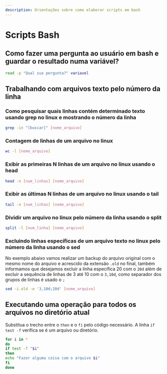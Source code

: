 ```yaml
---
description: Orientações sobre como elaborar scripts em bash
---
```


# Scripts Bash

## Como fazer uma pergunta ao usuário em bash e guardar o resultado numa variável?

```bash
read -p "Qual sua pergunta?" variavel
```

## Trabalhando com arquivos texto pelo número da linha

### Como pesquisar quais linhas contém determinado texto usando grep no linux e mostrando o número da linha

```bash
grep -in "[buscar]" [nome_arquivo]
```

### Contagem de linhas de um arquivo no linux

```bash
wc -l [nome_arquivo]
```

### Exibir as primeiras N linhas de um arquivo no linux usando o head

```bash
head -n [num_linhas] [nome_arquivo]
```

### Exibir as últimas N linhas de um arquivo no linux usando o tail

```bash
tail -n [num_linhas] [nome_arquivo]
```

### Dividir um arquivo no linux pelo número da linha usando o split

```bash
split -l [num_linha] [nome_arquivo]
```

### Excluindo linhas específicas de um arquivo texto no linux pelo número da linha usando o sed

No exemplo abaixo vamos realizar um backup do arquivo original com o mesmo nome do arquivo e acrescido da extensão `.old` no final, também informamos que desejamos excluir a linha específica 20 com o `20d` além de excluir a sequência de linhas de 3 até 10 com o `3,10d`, como separador dos grupos de linhas é usado o `;`

```bash
sed -i.old -e '3,10d;20d' [nome_arquivo]
```

## Executando uma operação para todos os arquivos no diretório atual

Substitua o trecho entre o `then` e o `fi` pelo código necessário. A linha `if test -f` verifica se é um arquivo ou diretório.

```bash
for i in *
do
if test -f "$i"
then
echo "Fazer alguma coisa com o arquivo $i"
fi
done    
```

